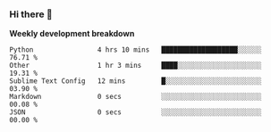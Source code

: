 ### Hi there 👋


**Weekly development breakdown**

<!--START_SECTION:waka-->
```text
Python                4 hrs 10 mins   ███████████████████░░░░░░   76.71 % 
Other                 1 hr 3 mins     ████░░░░░░░░░░░░░░░░░░░░░   19.31 % 
Sublime Text Config   12 mins         █░░░░░░░░░░░░░░░░░░░░░░░░   03.90 % 
Markdown              0 secs          ░░░░░░░░░░░░░░░░░░░░░░░░░   00.08 % 
JSON                  0 secs          ░░░░░░░░░░░░░░░░░░░░░░░░░   00.00 %
```
<!--END_SECTION:waka-->
